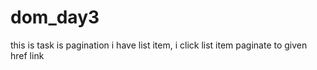 # dom_day3
this is task is pagination
i have list item, i click  list item paginate to given href link

